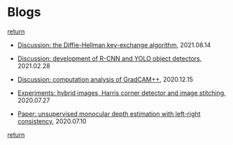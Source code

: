 # Blogs

[return](../index.md)

- [Discussion: the Diffie-Hellman key-exchange algorithm](blogs/diffie_hellman/diffie_hellman.md), 2021.08.14

- [Discussion: development of R-CNN and YOLO object detectors](blogs/object_detectors/object_detectors.md), 2021.02.28

- [Discussion: computation analysis of GradCAM++](blogs/gradcampp/gradcampp.md), 2020.12.15

- [Experiments: hybrid images, Harris corner detector and image stitching](blogs/hybrid/hybrid.md), 2020.07.27

- [Paper: unsupervised monocular depth estimation with left-right consistency](blogs/monodepth/monodepth.md), 2020.07.10

[return](../index.md)
